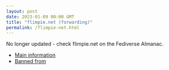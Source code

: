 ```yaml
---
layout: post
date: 2023-01-09 00:00 GMT
title: "flimpie.net (forwarding)"
permalink: /flimpie-net.html
---
```


No longer updated - check flimpie.net on the Fediverse Almanac.

* [Main information](https://www.fediversealmanac.com/api/v1/instances/flimpie.net)
* [Banned from](https://www.fediversealmanac.com/api/v1/instances/flimpie.net/banned_from)

